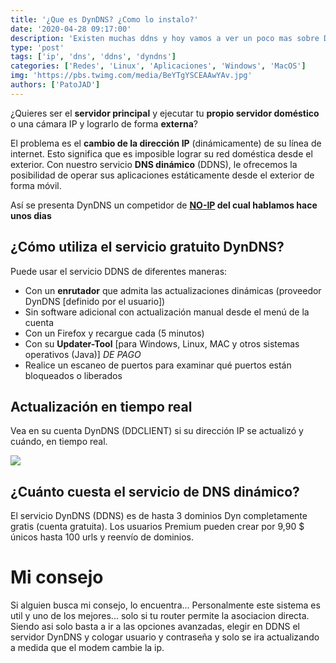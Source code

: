 ```yaml
---
title: '¿Que es DynDNS? ¿Como lo instalo?'
date: '2020-04-28 09:17:00'
description: 'Existen muchas ddns y hoy vamos a ver un poco mas sobre DynDNS un DDNS gratuito muy util en estos dias'
type: 'post'
tags: ['ip', 'dns', 'ddns', 'dyndns']
categories: ['Redes', 'Linux', 'Aplicaciones', 'Windows', 'MacOS']
img: 'https://pbs.twimg.com/media/BeYTgYSCEAAwYAv.jpg'
authors: ['PatoJAD']
---
```


¿Quieres ser el **servidor principal** y ejecutar tu **propio servidor doméstico** o una cámara IP y lograrlo de forma **externa**?

El problema es el **cambio de la dirección IP** (dinámicamente) de su línea de internet. Esto significa que es imposible lograr su red doméstica desde el exterior. Con nuestro servicio **DNS dinámico** (DDNS), le ofrecemos la posibilidad de operar sus aplicaciones estáticamente desde el exterior de forma móvil.

Así se presenta DynDNS un competidor de **[NO-IP](/post/2020/04/como-instalar-no-ip-en-linux/) del cual hablamos hace unos dias**

## ¿Cómo utiliza el servicio gratuito DynDNS?

Puede usar el servicio DDNS de diferentes maneras:

-   Con un **enrutador** que admita las actualizaciones dinámicas (proveedor DynDNS [definido por el usuario])
-   Sin software adicional con actualización manual desde el menú de la cuenta
-   Con un Firefox y recargue cada (5 minutos)
-   Con su **Updater-Tool** [para Windows, Linux, MAC y otros sistemas operativos (Java)] _DE PAGO_
-   Realice un escaneo de puertos para examinar qué puertos están bloqueados o liberados

## Actualización en tiempo real

Vea en su cuenta DynDNS (DDCLIENT) si su dirección IP se actualizó y cuándo, en tiempo real.

![](https://dyndnss.net/eng/up.gif)

## ¿Cuánto cuesta el servicio de DNS dinámico?

El servicio DynDNS (DDNS) es de hasta 3 dominios Dyn completamente gratis (cuenta gratuita). Los usuarios Premium pueden crear por 9,90 $ únicos hasta 100 urls y reenvío de dominios.

# Mi consejo

Si alguien busca mi consejo, lo encuentra... Personalmente este sistema es util y uno de los mejores... solo si tu router permite la asociacion directa. Siendo asi solo basta a ir a las opciones avanzadas, elegir en DDNS el servidor DynDNS y cologar usuario y contraseña y solo se ira actualizando a medida que el modem cambie la ip.
